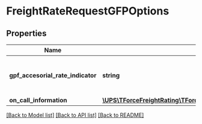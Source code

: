 # FreightRateRequestGFPOptions

## Properties
Name | Type | Description | Notes
------------ | ------------- | ------------- | -------------
**gpf_accesorial_rate_indicator** | **string** | Indicator for GFP accessorial rate indicator. | [optional] 
**on_call_information** | [**\UPS\TForceFreightRating\TForceFreightRating\GFPOptionsOnCallInformation**](GFPOptionsOnCallInformation.md) |  | [optional] 

[[Back to Model list]](../../README.md#documentation-for-models) [[Back to API list]](../../README.md#documentation-for-api-endpoints) [[Back to README]](../../README.md)


